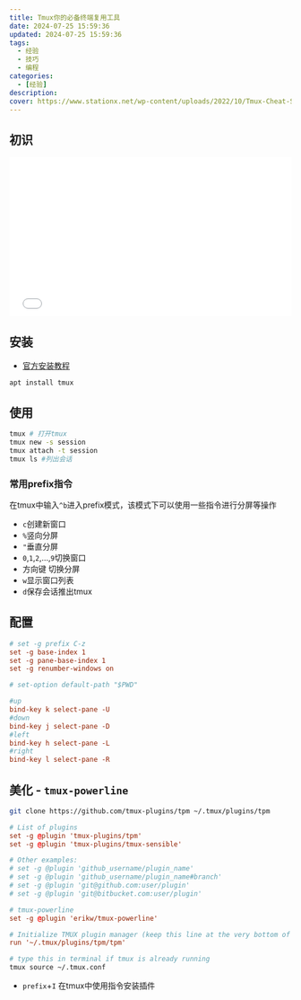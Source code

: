 ```yaml
---
title: Tmux你的必备终端复用工具
date: 2024-07-25 15:59:36
updated: 2024-07-25 15:59:36
tags:
  - 经验
  - 技巧
  - 编程
categories:
  - [经验]
description:
cover: https://www.stationx.net/wp-content/uploads/2022/10/Tmux-Cheat-Sheet-1.jpg
---
```


## 初识

<iframe style="width: 100%; aspect-ratio: 16/9;" src="//player.bilibili.com/player.html?isOutside=true&aid=443461637&bvid=BV1ML411h7tF&cid=1123549599&p=1&poster=1&autoplay=0" frameborder="no" scrolling="no"></iframe>

## 安装

- [官方安装教程](https://github.com/tmux/tmux/wiki/Installing)

```bash
apt install tmux
```

## 使用

```bash
tmux # 打开tmux
tmux new -s session
tmux attach -t session
tmux ls #列出会话
```

### 常用prefix指令

在tmux中输入`^b`进入prefix模式，该模式下可以使用一些指令进行分屏等操作

- `c`创建新窗口
- `%`竖向分屏
- `"`垂直分屏
- `0`,`1`,`2`,...,`9`切换窗口
- 方向键 切换分屏
- `w`显示窗口列表
- `d`保存会话推出tmux

## 配置

```.tmux.conf
# set -g prefix C-z
set -g base-index 1
set -g pane-base-index 1
set -g renumber-windows on

# set-option default-path "$PWD"

#up
bind-key k select-pane -U
#down
bind-key j select-pane -D
#left
bind-key h select-pane -L
#right
bind-key l select-pane -R
```

## 美化 - `tmux-powerline`

```bash
git clone https://github.com/tmux-plugins/tpm ~/.tmux/plugins/tpm
```

```~/.tmux.conf
# List of plugins
set -g @plugin 'tmux-plugins/tpm'
set -g @plugin 'tmux-plugins/tmux-sensible'

# Other examples:
# set -g @plugin 'github_username/plugin_name'
# set -g @plugin 'github_username/plugin_name#branch'
# set -g @plugin 'git@github.com:user/plugin'
# set -g @plugin 'git@bitbucket.com:user/plugin'

# tmux-powerline
set -g @plugin 'erikw/tmux-powerline'

# Initialize TMUX plugin manager (keep this line at the very bottom of tmux.conf)
run '~/.tmux/plugins/tpm/tpm'
```

```bash
# type this in terminal if tmux is already running
tmux source ~/.tmux.conf
```

- `prefix`+`I` 在tmux中使用指令安装插件

